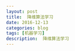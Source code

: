 ```yaml
---
layout: post
title:  降维算法学习
date: 2016-12-13
categories: blog
tags: [机器学习]
description:  降维算法学习
---
```


